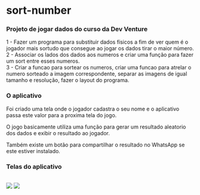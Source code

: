 # sort-number
<h3>Projeto de jogar dados do curso da Dev Venture</h3>
<p>
<span>
1 - Fazer um programa para substituir dados físicos a fim de ver quem é o jogador mais sortudo que consegue ao jogar os dados tirar o maior número.<br>
2 - Associar os lados dos dados aos numeros e criar uma função para fazer um  sort entre esses numeros.<br>
3 - Criar a funcao para sortear os numeros, criar uma funcao para atrelar o numero sorteado a imagem correspondente, 
separar as imagens de igual tamanho e resolução, fazer o layout do programa.<br>
</span>
<span>
  <h3>O aplicativo</h3>
  <p>Foi criado uma tela onde o jogador cadastra o seu nome e o aplicativo passa este valor para a proxima tela do jogo.</p>
  <p>O jogo basicamente utiliza uma função para gerar um resultado aleatorio dos dados e exibir o resultado ao jogador.</p>
  <p>Também existe um botão para compartilhar o resultado no WhatsApp se este estiver instalado.</p>
  <h3>Telas do aplicativo</h3><br>
  <img src="https://user-images.githubusercontent.com/67242342/121821722-1f187780-cc71-11eb-9e67-6e17a7ac0ea6.png" />
  <img src="https://user-images.githubusercontent.com/67242342/121821756-6c94e480-cc71-11eb-8a91-d81c4b1361a6.png" />
</span>

